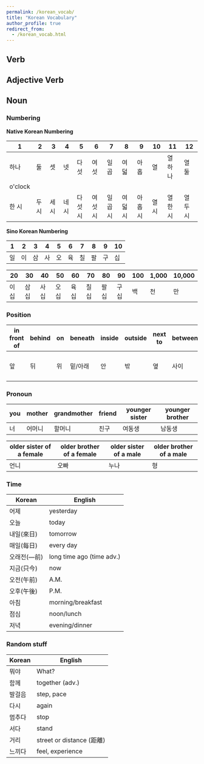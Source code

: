 ```yaml
---
permalink: /korean_vocab/
title: "Korean Vocabulary"
author_profile: true
redirect_from:
  - /korean_vocab.html
---
```



## Verb

## Adjective Verb

## Noun

### Numbering

**Native Korean Numbering**

| 1| 2| 3| 4| 5| 6| 7| 8| 9|10|11|12|
|--|--|--|--|--|--|--|--|--|--|--|--|
|하나|둘|셋|넷|다섯|여섯|일곱|여덟|아홉|열|열하나|열둘|
|o'clock|
|한 시|두 시|세 시|네 시|다섯 시|여섯 시|일곱 시|여덟 시|아홉 시|열 시|열한 시|열두 시|



**Sino Korean Numbering**

| 1| 2| 3| 4| 5| 6| 7| 8| 9|10|
|--|--|--|--|--|--|--|--|--|--|
|일|이|삼|사|오|육|칠|팔|구|십

|20|30|40|50|60|70|80|90|100|1,000|10,000|
|--|--|--|--|--|--|--|--|--|--|--|
|이십|삼십|사십|오십|육십|칠십|팔십|구십|백|천|만

### Position

|in front of|behind|on|beneath|inside|outside|next to|between|opposite|
|-----------|------|--|-------|------|-------|-------|-------|--------|
|앞|뒤|위|밑/아래|안|밖|옆|사이|건너편/맞은편/반대편

### Pronoun

|you|mother|grandmother|friend|younger sister|younger brother|
|---|------|-----------|------|--------------|---------------|
|너|어머니|할머니|친구|여동생|남동생|

|older sister of a female|older brother of a female|older sister of a male|older brother of a male|
|------------------------|-------------------------|----------------------|-----------------------|
|언니|오빠|누나|형|

### Time

|Korean|English|
|------|-------|
|어제|yesterday|
|오늘|today|
|내일(來日)|tomorrow|
|매일(每日)|every day|
|오래전(―前)|long time ago (time adv.)|
|지금(只今)|now|
|오전(午前)|A.M.|
|오후(午後)|P.M.|
|아침|morning/breakfast|
|점심|noon/lunch|
|저녁|evening/dinner|

### Random stuff

|Korean|English|
|------|-------|
|뭐야|What?|
|함께|together (adv.)|
|발걸음|step, pace|
|다시|again|
|멈추다|stop|
|서다|stand|
|거리|street or distance (距離)|
|느끼다|feel, experience|
